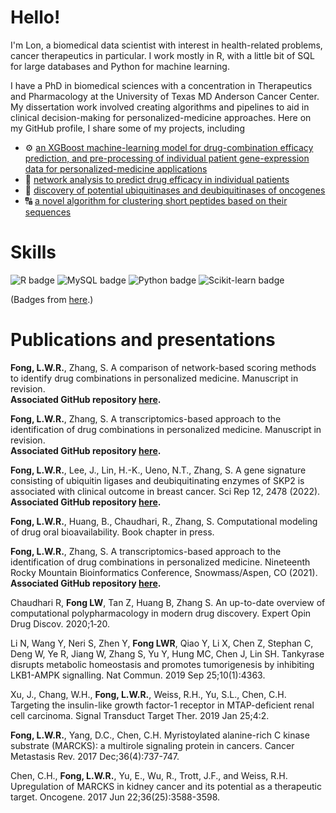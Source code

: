 # Hello!
I'm Lon, a biomedical data scientist with interest in health-related problems, cancer therapeutics in particular. I work mostly in R, with a little bit of SQL for large databases and Python for machine learning.

I have a PhD in biomedical sciences with a concentration in Therapeutics and Pharmacology at the University of Texas MD Anderson Cancer Center. My dissertation work involved creating algorithms and pipelines to aid in clinical decision-making for personalized-medicine approaches. Here on my GitHub profile, I share some of my projects, including <br />
 - :gear: [an XGBoost machine-learning model for drug-combination efficacy prediction, and pre-processing of individual patient gene-expression data for personalized-medicine applications](https://github.com/alonzowolfram/drug-combo-ML-model)<br />
 - :pill: [network analysis to predict drug efficacy in individual patients](https://github.com/alonzowolfram/network-scores)<br />
 - :dna: [discovery of potential ubiquitinases and deubiquitinases of oncogenes](https://github.com/alonzowolfram/ubiquitination-genes)<br />
 - :capital_abcd: [a novel algorithm for clustering short peptides based on their sequences](https://github.com/alonzowolfram/peptide-clustering) 

# Skills
![R badge](https://img.shields.io/badge/R-276DC3?style=for-the-badge&logo=r&logoColor=white)
![MySQL badge](https://img.shields.io/badge/MySQL-005C84?style=for-the-badge&logo=mysql&logoColor=white)
![Python badge](https://img.shields.io/badge/Python-FFD43B?style=for-the-badge&logo=python&logoColor=blue)
![Scikit-learn badge](https://img.shields.io/badge/scikit_learn-F7931E?style=for-the-badge&logo=scikit-learn&logoColor=white)

(Badges from [here](https://github.com/alexandresanlim/Badges4-README.md-Profile).)

# Publications and presentations
**Fong, L.W.R.**, Zhang, S. A comparison of network-based scoring methods to identify drug combinations in personalized medicine. Manuscript in revision.<br />
**Associated GitHub repository [here](https://github.com/alonzowolfram/network-scores).**

**Fong, L.W.R.**, Zhang, S. A transcriptomics-based approach to the identification of drug combinations in personalized medicine. Manuscript in revision.<br />
**Associated GitHub repository [here](https://github.com/alonzowolfram/drug-combo-ML-model).**

**Fong, L.W.R.**, Lee, J., Lin, H.-K., Ueno, N.T., Zhang, S. A gene signature consisting of ubiquitin ligases and deubiquitinating enzymes of SKP2 is associated with clinical outcome in breast cancer. Sci Rep 12, 2478 (2022).<br />
**Associated GitHub repository [here](https://github.com/alonzowolfram/ubiquitination-genes).**

**Fong, L.W.R.**, Huang, B., Chaudhari, R., Zhang, S. Computational modeling of drug oral bioavailability. Book chapter in press.

**Fong, L.W.R.**, Zhang, S. A transcriptomics-based approach to the identification of drug combinations in personalized medicine. Nineteenth Rocky Mountain Bioinformatics Conference, Snowmass/Aspen, CO (2021).
<br />
**Associated GitHub repository [here](https://github.com/alonzowolfram/drug-combo-ML-model).**

Chaudhari R, **Fong LW**, Tan Z, Huang B, Zhang S. An up-to-date overview of computational polypharmacology in modern drug discovery. Expert Opin Drug Discov. 2020;1‐20.

Li N, Wang Y, Neri S, Zhen Y, **Fong LWR**, Qiao Y, Li X, Chen Z, Stephan C, Deng W, Ye R, Jiang W, Zhang S, Yu Y, Hung MC, Chen J, Lin SH. Tankyrase disrupts metabolic homeostasis and promotes tumorigenesis by inhibiting LKB1-AMPK signalling. Nat Commun. 2019 Sep 25;10(1):4363.

Xu, J., Chang, W.H., **Fong, L.W.R.**, Weiss, R.H., Yu, S.L., Chen, C.H. Targeting the insulin-like growth factor-1 receptor in MTAP-deficient renal cell carcinoma. Signal Transduct Target Ther. 2019 Jan 25;4:2.

**Fong, L.W.R.**, Yang, D.C., Chen, C.H. Myristoylated alanine-rich C kinase substrate (MARCKS): a multirole signaling protein in cancers. Cancer Metastasis Rev. 2017 Dec;36(4):737-747.

Chen, C.H., **Fong, L.W.R.**, Yu, E., Wu, R., Trott, J.F., and Weiss, R.H. Upregulation of MARCKS in kidney cancer and its potential as a therapeutic target. Oncogene. 2017 Jun 22;36(25):3588-3598.
